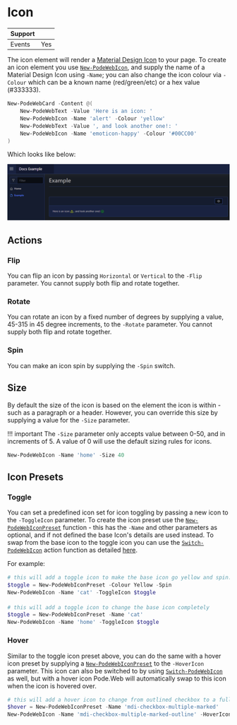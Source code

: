 # Icon

| Support |     |
| ------- | --- |
| Events  | Yes |

The icon element will render a [Material Design Icon](https://pictogrammers.com/library/mdi/) to your page. To create an icon element you use [`New-PodeWebIcon`](../../../Functions/Elements/New-PodeWebIcon), and supply the name of a Material Design Icon using `-Name`; you can also change the icon colour via `-Colour` which can be a known name (red/green/etc) or a hex value (#333333).

```powershell
New-PodeWebCard -Content @(
    New-PodeWebText -Value 'Here is an icon: '
    New-PodeWebIcon -Name 'alert' -Colour 'yellow'
    New-PodeWebText -Value ', and look another one!: '
    New-PodeWebIcon -Name 'emoticon-happy' -Colour '#00CC00'
)
```

Which looks like below:

![icon_ele](../../../images/icon_ele.png)

## Actions

### Flip

You can flip an icon by passing `Horizontal` or `Vertical` to the `-Flip` parameter. You cannot supply both flip and rotate together.

### Rotate

You can rotate an icon by a fixed number of degrees by supplying a value, 45-315 in 45 degree increments, to the `-Rotate` parameter. You cannot supply both flip and rotate together.

### Spin

You can make an icon spin by supplying the `-Spin` switch.

## Size

By default the size of the icon is based on the element the icon is within - such as a paragraph or a header. However, you can override this size by supplying a value for the `-Size` parameter.

!!! important
    The `-Size` parameter only accepts value between 0-50, and in increments of 5. A value of 0 will use the default sizing rules for icons.

```powershell
New-PodeWebIcon -Name 'home' -Size 40
```

## Icon Presets

### Toggle

You can set a predefined icon set for icon toggling by passing a new icon to the `-ToggleIcon` parameter. To create the icon preset use the [`New-PodeWebIconPreset`](../../../Functions/Elements/New-PodeWebIconPreset) function - this has the `-Name` and other parameters as optional, and if not defined the base Icon's details are used instead. To swap from the base icon to the toggle icon you can use the [`Switch-PodeWebIcon`](../../../Functions/Actions/Switch-PodeWebIcon) action function as detailed [here](../../Actions/Icon#switch).

For example:

```powershell
# this will add a toggle icon to make the base icon go yellow and spin:
$toggle = New-PodeWebIconPreset -Colour Yellow -Spin
New-PodeWebIcon -Name 'cat' -ToggleIcon $toggle

# this will add a toggle icon to change the base icon completely
$toggle = New-PodeWebIconPreset -Name 'cat'
New-PodeWebIcon -Name 'home' -ToggleIcon $toggle
```

### Hover

Similar to the toggle icon preset above, you can do the same with a hover icon preset by supplying a [`New-PodeWebIconPreset`](../../../Functions/Elements/New-PodeWebIconPreset) to the `-HoverIcon` parameter. This icon can also be switched to by using [`Switch-PodeWebIcon`](../../../Functions/Actions/Switch-PodeWebIcon) as well, but with a hover icon Pode.Web will automatically swap to this icon when the icon is hovered over.

```powershell
# this will add a hover icon to change from outlined checkbox to a full one on hover
$hover = New-PodeWebIconPreset -Name 'mdi-checkbox-multiple-marked'
New-PodeWebIcon -Name 'mdi-checkbox-multiple-marked-outline' -HoverIcon $hover
```
